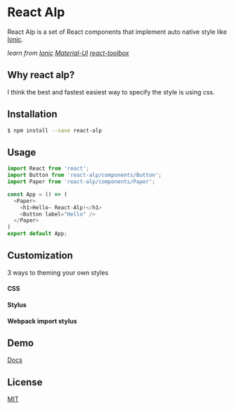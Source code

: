 React Alp
===
React Alp is a set of React components that implement auto native style like [Ionic]().

*learn from 
[Ionic]()
[Material-UI]()
[react-toolbox](https://github.com/react-toolbox/react-toolbox)*

Why react alp?
---
I think the best and fastest easiest way to specify the style is using css.


Installation
---
```sh
$ npm install --save react-alp
```

Usage
---
```js
import React from 'react';
import Button from 'react-alp/components/Button';
import Paper from 'react-alp/components/Paper';

const App = () => (
  <Paper>
    <h1>Hello~ React-Alp!</h1>
    <Button label="Hello" />
  </Paper>
)
export default App;
```

Customization
---
3 ways to theming your own styles
#### CSS

#### Stylus

#### Webpack import stylus

Demo
---
[Docs]()

License
---
[MIT](./LICENSE)
